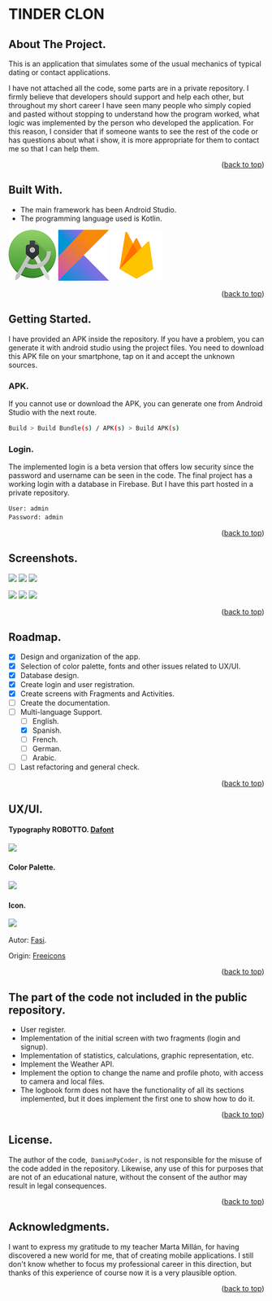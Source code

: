 <a name="readme-top"></a>

# TINDER CLON 
<!-- ABOUT THE PROJECT -->
## About The Project.

This is an application that simulates some of the usual mechanics of typical dating or contact applications.

I have not attached all the code, some parts are in a private repository. I firmly believe that developers should support and help each other, but throughout my short career I have seen many people who simply copied and pasted without stopping to understand how the program worked, what logic was implemented by the person who developed the application. For this reason, I consider that if someone wants to see the rest of the code or has questions about what i show, it is more appropriate for them to contact me so that I can help them.
<p align="right">(<a href="#readme-top">back to top</a>)</p>




## Built With.
* The main framework has been Android Studio.
* The programming language used is Kotlin.




![](https://github.com/DamianPyCoder/DamianPyCoder/blob/main/icons/androidStudio100.png)  ![](https://github.com/DamianPyCoder/DamianPyCoder/blob/main/icons/kotlinIcon100.png)    ![](https://github.com/DamianPyCoder/DamianPyCoder/blob/main/icons/firebaseIcon100.png) 
<p align="right">(<a href="#readme-top">back to top</a>)</p>



<!-- GETTING STARTED -->
## Getting Started.

I have provided an APK inside the repository. If you have a problem, you can generate it with android studio using the project files.
You need to download this APK file on your smartphone, tap on it and accept the unknown sources.



### APK.
If you cannot use or download the APK, you can generate one from Android Studio with the next route.
  ```sh
  Build > Build Bundle(s) / APK(s) > Build APK(s)
  ```


### Login.
The implemented login is a beta version that offers low security since the password and username can be seen in the code. The final project has a working login with a database in Firebase. But I have this part hosted in a private repository.


  ```sh
  User: admin
  Password: admin
  ```

<p align="right">(<a href="#readme-top">back to top</a>)</p>

  
<!-- SCREENSHOTS -->
## Screenshots.


![](https://github.com/DamianPyCoder/Kotlin__TinderClon/blob/main/screenshots/4.jpg)
![](https://github.com/DamianPyCoder/Kotlin__TinderClon/blob/main/screenshots/5.jpg)
![](https://github.com/DamianPyCoder/Kotlin__TinderClon/blob/main/screenshots/6.jpg)  



![](https://github.com/DamianPyCoder/Kotlin__TinderClon/blob/main/screenshots/1.jpg)
![](https://github.com/DamianPyCoder/Kotlin__TinderClon/blob/main/screenshots/2.jpg)
![](https://github.com/DamianPyCoder/Kotlin__TinderClon/blob/main/screenshots/3.jpg)

<p align="right">(<a href="#readme-top">back to top</a>)</p>


  
<!-- ROADMAP -->
## Roadmap.

- [x] Design and organization of the app.
- [x] Selection of color palette, fonts and other issues related to UX/UI.
- [x] Database design.
- [x] Create login and user registration.
- [x] Create screens with Fragments and Activities.
- [ ] Create the documentation.
- [ ] Multi-language Support.
    - [ ] English.
    - [x] Spanish.
    - [ ] French.
    - [ ] German.
    - [ ] Arabic.
- [ ] Last refactoring and general check.
<p align="right">(<a href="#readme-top">back to top</a>)</p>



<!-- UX UI -->
## UX/UI.

#### Typography ROBOTTO. [Dafont](https://www.dafont.com/es/)
![](https://github.com/DamianPyCoder/Kotlin__DiveLogbookApp/blob/main/Assets/Roboto.webp)

#### Color Palette.
![](https://github.com/DamianPyCoder/Kotlin__TinderClon/blob/main/screenshots/colorClonTinder.png)  


#### Icon.

![](https://github.com/DamianPyCoder/Kotlin__DiveLogbookApp/blob/main/Assets/icono.png)

Autor: [Fasi](https://freeicons.io/profile/722).

Origin: [Freeicons](https://freeicons.io/wildlife-icons/whale-icon-24639)

<p align="right">(<a href="#readme-top">back to top</a>)</p>


<!-- CODE NOT INCLUDED -->
## The part of the code not included in the public repository.
- User register.
- Implementation of the initial screen with two fragments (login and signup).
- Implementation of statistics, calculations, graphic representation, etc.
- Implement the Weather API.
- Implement the option to change the name and profile photo, with access to camera and local files.
- The logbook form does not have the functionality of all its sections implemented, but it does implement the first one to show how to do it.
<p align="right">(<a href="#readme-top">back to top</a>)</p>



<!-- LICENSE -->
## License.
The author of the code,` DamianPyCoder,` is not responsible for the misuse of the code added in the repository. Likewise, any use of this for purposes that are not of an educational nature, without the consent of the author may result in legal consequences.
<p align="right">(<a href="#readme-top">back to top</a>)</p>


<!-- ACKNOWLEDGMENTS -->
## Acknowledgments.
I want to express my gratitude to my teacher Marta Millán, for having discovered a new world for me, that of creating mobile applications. I still don't know whether to focus my professional career in this direction, but thanks of this experience of course now it is a very plausible option.
<p align="right">(<a href="#readme-top">back to top</a>)</p>


